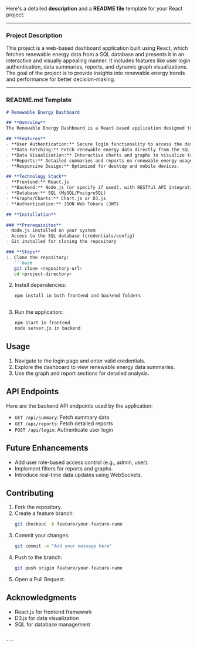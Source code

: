 Here's a detailed **description** and a **README file** template for your React project:

---

### **Project Description**
This project is a web-based dashboard application built using React, which fetches renewable energy data from a SQL database and presents it in an interactive and visually appealing manner. It includes features like user login authentication, data summaries, reports, and dynamic graph visualizations. The goal of the project is to provide insights into renewable energy trends and performance for better decision-making.

---

### **README.md Template**

```markdown
# Renewable Energy Dashboard

## **Overview**
The Renewable Energy Dashboard is a React-based application designed to fetch, analyze, and display renewable energy data from an SQL database. It features user authentication, data summaries, detailed reports, and graphical visualizations to enhance user experience and understanding of renewable energy trends.

## **Features**
- **User Authentication:** Secure login functionality to access the dashboard.
- **Data Fetching:** Fetch renewable energy data directly from the SQL database.
- **Data Visualization:** Interactive charts and graphs to visualize trends and insights.
- **Reports:** Detailed summaries and reports on renewable energy usage and performance.
- **Responsive Design:** Optimized for desktop and mobile devices.

## **Technology Stack**
- **Frontend:** React.js
- **Backend:** Node.js (or specify if used), with RESTful API integration.
- **Database:** SQL (MySQL/PostgreSQL)
- **Graphs/Charts:** Chart.js or D3.js
- **Authentication:** JSON Web Tokens (JWT)

## **Installation**

### **Prerequisites**
- Node.js installed on your system
- Access to the SQL database (credentials/config)
- Git installed for cloning the repository

### **Steps**
1. Clone the repository:
   ```bash
   git clone <repository-url>
   cd <project-directory>
   ```
2. Install dependencies:
   ```bash
   npm install in both frontend and backend folders
   ```

   ```
3. Run the application:
   ```bash
   npm start in frontend
   node server.js in backend
   ```

## **Usage**
1. Navigate to the login page and enter valid credentials.
2. Explore the dashboard to view renewable energy data summaries.
3. Use the graph and report sections for detailed analysis.


## **API Endpoints**
Here are the backend API endpoints used by the application:
- `GET /api/summary`: Fetch summary data
- `GET /api/reports`: Fetch detailed reports
- `POST /api/login`: Authenticate user login

## **Future Enhancements**
- Add user role-based access control (e.g., admin, user).
- Implement filters for reports and graphs.
- Introduce real-time data updates using WebSockets.

## **Contributing**
1. Fork the repository.
2. Create a feature branch:
   ```bash
   git checkout -b feature/your-feature-name
   ```
3. Commit your changes:
   ```bash
   git commit -m "Add your message here"
   ```
4. Push to the branch:
   ```bash
   git push origin feature/your-feature-name
   ```
5. Open a Pull Request.


## **Acknowledgments**
- React.js for frontend framework
- D3.js for data visualization
- SQL for database management

```

---